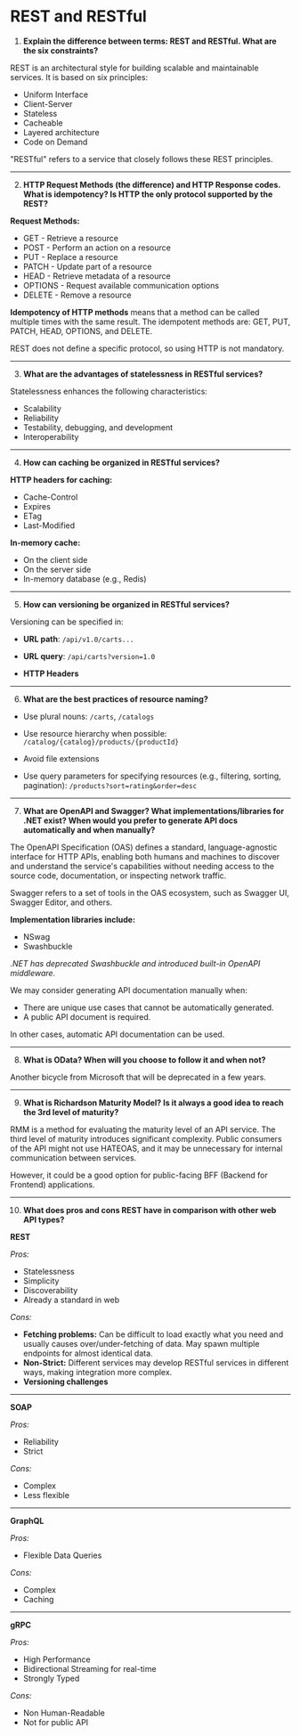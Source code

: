# REST and RESTful

1. **Explain the difference between terms: REST and RESTful. What are the six constraints?**

REST is an architectural style for building scalable and maintainable services. It is based on six principles:

- Uniform Interface
- Client-Server
- Stateless
- Cacheable
- Layered architecture
- Code on Demand

"RESTful" refers to a service that closely follows these REST principles.

---

2. **HTTP Request Methods (the difference) and HTTP Response codes. What is idempotency? Is HTTP the only protocol supported by the REST?**

**Request Methods:**

- GET - Retrieve a resource
- POST - Perform an action on a resource
- PUT - Replace a resource
- PATCH - Update part of a resource
- HEAD - Retrieve metadata of a resource
- OPTIONS - Request available communication options
- DELETE - Remove a resource

**Idempotency of HTTP methods** means that a method can be called multiple times with the same result. The idempotent methods are: GET, PUT, PATCH, HEAD, OPTIONS, and DELETE.

REST does not define a specific protocol, so using HTTP is not mandatory.

---

3. **What are the advantages of statelessness in RESTful services?**

Statelessness enhances the following characteristics:

- Scalability
- Reliability
- Testability, debugging, and development
- Interoperability

---

4. **How can caching be organized in RESTful services?**

**HTTP headers for caching:**

- Cache-Control
- Expires
- ETag
- Last-Modified

**In-memory cache:**

- On the client side
- On the server side
- In-memory database (e.g., Redis)

---

5. **How can versioning be organized in RESTful services?**

Versioning can be specified in:

- **URL path**:
  `/api/v1.0/carts...`

- **URL query**:
  `/api/carts?version=1.0`

- **HTTP Headers**

---

6. **What are the best practices of resource naming?**

- Use plural nouns:
  `/carts`, `/catalogs`

- Use resource hierarchy when possible:
  `/catalog/{catalog}/products/{productId}`

- Avoid file extensions

- Use query parameters for specifying resources (e.g., filtering, sorting, pagination):
  `/products?sort=rating&order=desc`

---

7. **What are OpenAPI and Swagger? What implementations/libraries for .NET exist? When would you prefer to generate API docs automatically and when manually?**

The OpenAPI Specification (OAS) defines a standard, language-agnostic interface for HTTP APIs, enabling both humans and machines to discover and understand the service's capabilities without needing access to the source code, documentation, or inspecting network traffic.

Swagger refers to a set of tools in the OAS ecosystem, such as Swagger UI, Swagger Editor, and others.

**Implementation libraries include:**

- NSwag
- Swashbuckle

_.NET has deprecated Swashbuckle and introduced built-in OpenAPI middleware._

We may consider generating API documentation manually when:

- There are unique use cases that cannot be automatically generated.
- A public API document is required.

In other cases, automatic API documentation can be used.

---

8. **What is OData? When will you choose to follow it and when not?**

Another bicycle from Microsoft that will be deprecated in a few years.

---

9. **What is Richardson Maturity Model? Is it always a good idea to reach the 3rd level of maturity?**

RMM is a method for evaluating the maturity level of an API service. The third level of maturity introduces significant complexity. Public consumers of the API might not use HATEOAS, and it may be unnecessary for internal communication between services.

However, it could be a good option for public-facing BFF (Backend for Frontend) applications.

---

10. **What does pros and cons REST have in comparison with other web API types?**

**REST**

_Pros:_

- Statelessness
- Simplicity
- Discoverability
- Already a standard in web

_Cons:_

- **Fetching problems:** Can be difficult to load exactly what you need and usually causes over/under-fetching of data. May spawn multiple endpoints for almost identical data.
- **Non-Strict:** Different services may develop RESTful services in different ways, making integration more complex.
- **Versioning challenges**

---

**SOAP**

_Pros:_

- Reliability
- Strict

_Cons:_

- Complex
- Less flexible

---

**GraphQL**

_Pros:_

- Flexible Data Queries

_Cons:_

- Complex
- Caching

---

**gRPC**

_Pros:_

- High Performance
- Bidirectional Streaming for real-time
- Strongly Typed

_Cons:_

- Non Human-Readable
- Not for public API
